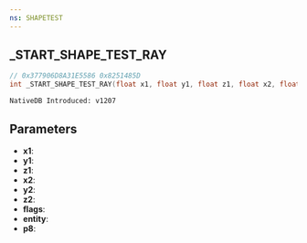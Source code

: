 ```yaml
---
ns: SHAPETEST
---
```

## _START_SHAPE_TEST_RAY

```c
// 0x377906D8A31E5586 0x8251485D
int _START_SHAPE_TEST_RAY(float x1, float y1, float z1, float x2, float y2, float z2, int flags, Entity entity, int p8);
```

```
NativeDB Introduced: v1207
```

## Parameters
* **x1**:
* **y1**:
* **z1**:
* **x2**:
* **y2**:
* **z2**:
* **flags**:
* **entity**:
* **p8**:
